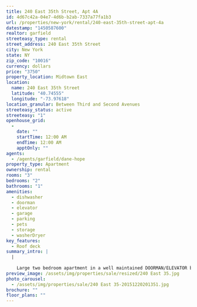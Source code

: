 ```yaml
---
title: 240 East 35th Street, Apt 4A
id: 4d67c42a-04e7-4d6b-b2ab-7337a77fa1b3
url: /properties/new-york/rental/240-east-35th-street-apt-4a
datestamp: "1450587600"
realtor: garfield
streeteasy_type: rental
street_address: 240 East 35th Street
city: New York
state: NY
zip_code: "10016"
currency: dollars
price: "3750"
property_location: Midtown East
location:
  name: 240 East 35th Street
  latitude: "40.74555"
  longitude: "-73.97618"
location_granular: Between Third and Second Avenues
streeteasy_status: active
streeteasy: "1"
openhouse_grid:
  - 
    date: ""
    startTime: 12:00 AM
    endTime: 12:00 AM
    apptOnly: ""
agents:
  - /agents/garfield/dane-hope
property_type: Apartment
ownership: rental
rooms: "3"
bedrooms: "2"
bathrooms: "1"
amenities:
  - dishwasher
  - doorman
  - elevator
  - garage
  - parking
  - pets
  - storage
  - washerDryer
key_features:
  - Roof deck
summary_intro: |
  |
    
    Large two bedroom apartment in a well maintained DOORMAN/ELEVATOR building. Unit features spacious bedrooms, large windows, living room, separate kitchen with updated appliances. ​240 East 35th, The Murray Hill, is a 120-unit cooperative located in the thriving and historic Murray Hill neighborhood, is a pet-friendly cooperative with a full-time doorman, live-in superintendent, and gorgeous roofdeck with Empire State Building and Chrysler Building views. This post-war building built in 1956 also features a garage, a free bike room, laundry facility. The cooperative was converted from rental in 1985. Parents may buy with or for children and pied-a-terres are allowed. This location is convenient to all transportation, including Penn Station, Grand Central Station, the Long Island Expressway and the FDR Drive, as well as numerous restaurants and shopping.
preview_image: /assets/img/properties/sale/resized/240 East 35.jpg
photo_carousel:
  - /assets/img/properties/sale/240 East 35-20151220201351.jpg
brochure: ""
floor_plans: ""
---
```

